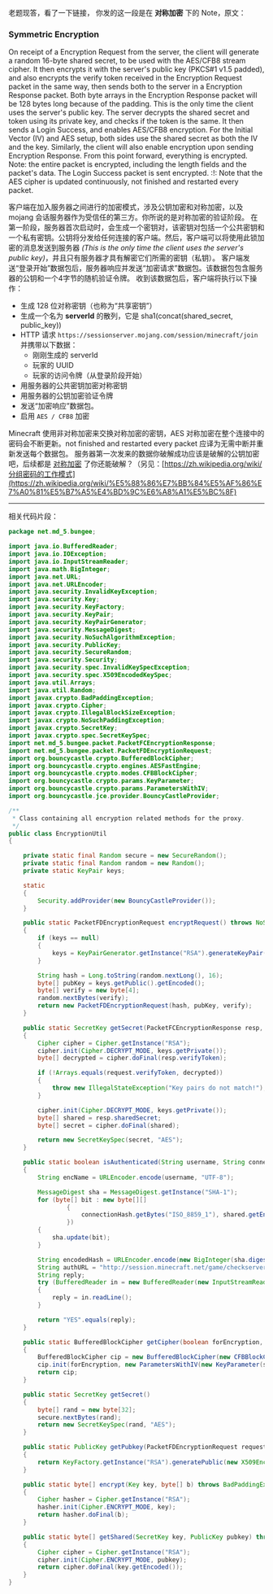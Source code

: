 老题现答，看了一下链接， 你发的这一段是在 **对称加密** 下的 Note，原文：
>>>
### Symmetric Encryption
On receipt of a Encryption Request from the server, the client will generate a random 16-byte shared secret, to be used with the AES/CFB8 stream cipher. It then encrypts it with the server's public key (PKCS#1 v1.5 padded), and also encrypts the verify token received in the Encryption Request packet in the same way, then sends both to the server in a Encryption Response packet. Both byte arrays in the Encryption Response packet will be 128 bytes long because of the padding. This is the only time the client uses the server's public key.
The server decrypts the shared secret and token using its private key, and checks if the token is the same. It then sends a Login Success, and enables AES/CFB8 encryption. For the Initial Vector (IV) and AES setup, both sides use the shared secret as both the IV and the key. Similarly, the client will also enable encryption upon sending Encryption Response. From this point forward, everything is encrypted. Note: the entire packet is encrypted, including the length fields and the packet's data.
The Login Success packet is sent encrypted.
:!: Note that the AES cipher is updated continuously, not finished and restarted every packet.
>>>

客户端在加入服务器之间进行的加密模式，涉及公钥加密和对称加密，以及 mojang 会话服务器作为受信任的第三方。你所说的是对称加密的验证阶段。
在第一阶段，服务器首次启动时，会生成一个密钥对，该密钥对包括一个公共密钥和一个私有密钥。公钥将分发给任何连接的客户端。然后，客户端可以将使用此锁加密的消息发送到服务器 *(This is the only time the client uses the server's public key)*，并且只有服务器才具有解密它们所需的密钥（私钥）。
客户端发送“登录开始”数据包后，服务器响应并发送“加密请求”数据包。该数据包包含服务器的公钥和一个4字节的随机验证令牌。
收到该数据包后，客户端将执行以下操作：
-  生成 128 位对称密钥（也称为“共享密钥”）
-  生成一个名为 **serverId** 的散列，它是 sha1(concat(shared_secret, public_key))
-  HTTP 请求 `https://sessionserver.mojang.com/session/minecraft/join` 并携带以下数据：
    - 刚刚生成的 serverId
    - 玩家的 UUID
    - 玩家的访问令牌（从登录阶段开始）
- 用服务器的公共密钥加密对称密钥
- 用服务器的公钥加密验证令牌
- 发送“加密响应”数据包。
- 启用 `AES / CFB8` 加密

Minecraft 使用非对称加密来交换对称加密的密钥，AES 对称加密在整个连接中的密码会不断更新。not finished and restarted every packet 应译为无需中断并重新发送每个数据包。
服务器第一次发来的数据你破解成功应该是破解的公钥加密吧，后续都是 [对称加密](https://zh.wikipedia.org/wiki/%E9%AB%98%E7%BA%A7%E5%8A%A0%E5%AF%86%E6%A0%87%E5%87%86) 了你还能破解？（另见：[https://zh.wikipedia.org/wiki/分组密码的工作模式](https://zh.wikipedia.org/wiki/%E5%88%86%E7%BB%84%E5%AF%86%E7%A0%81%E5%B7%A5%E4%BD%9C%E6%A8%A1%E5%BC%8F)

----
相关代码片段：
```EncryptionUtil.java
package net.md_5.bungee;

import java.io.BufferedReader;
import java.io.IOException;
import java.io.InputStreamReader;
import java.math.BigInteger;
import java.net.URL;
import java.net.URLEncoder;
import java.security.InvalidKeyException;
import java.security.Key;
import java.security.KeyFactory;
import java.security.KeyPair;
import java.security.KeyPairGenerator;
import java.security.MessageDigest;
import java.security.NoSuchAlgorithmException;
import java.security.PublicKey;
import java.security.SecureRandom;
import java.security.Security;
import java.security.spec.InvalidKeySpecException;
import java.security.spec.X509EncodedKeySpec;
import java.util.Arrays;
import java.util.Random;
import javax.crypto.BadPaddingException;
import javax.crypto.Cipher;
import javax.crypto.IllegalBlockSizeException;
import javax.crypto.NoSuchPaddingException;
import javax.crypto.SecretKey;
import javax.crypto.spec.SecretKeySpec;
import net.md_5.bungee.packet.PacketFCEncryptionResponse;
import net.md_5.bungee.packet.PacketFDEncryptionRequest;
import org.bouncycastle.crypto.BufferedBlockCipher;
import org.bouncycastle.crypto.engines.AESFastEngine;
import org.bouncycastle.crypto.modes.CFBBlockCipher;
import org.bouncycastle.crypto.params.KeyParameter;
import org.bouncycastle.crypto.params.ParametersWithIV;
import org.bouncycastle.jce.provider.BouncyCastleProvider;

/**
 * Class containing all encryption related methods for the proxy.
 */
public class EncryptionUtil
{

    private static final Random secure = new SecureRandom();
    private static final Random random = new Random();
    private static KeyPair keys;

    static
    {
        Security.addProvider(new BouncyCastleProvider());
    }

    public static PacketFDEncryptionRequest encryptRequest() throws NoSuchAlgorithmException
    {
        if (keys == null)
        {
            keys = KeyPairGenerator.getInstance("RSA").generateKeyPair();
        }

        String hash = Long.toString(random.nextLong(), 16);
        byte[] pubKey = keys.getPublic().getEncoded();
        byte[] verify = new byte[4];
        random.nextBytes(verify);
        return new PacketFDEncryptionRequest(hash, pubKey, verify);
    }

    public static SecretKey getSecret(PacketFCEncryptionResponse resp, PacketFDEncryptionRequest request) throws BadPaddingException, IllegalBlockSizeException, IllegalStateException, InvalidKeyException, NoSuchAlgorithmException, NoSuchPaddingException
    {
        Cipher cipher = Cipher.getInstance("RSA");
        cipher.init(Cipher.DECRYPT_MODE, keys.getPrivate());
        byte[] decrypted = cipher.doFinal(resp.verifyToken);

        if (!Arrays.equals(request.verifyToken, decrypted))
        {
            throw new IllegalStateException("Key pairs do not match!");
        }

        cipher.init(Cipher.DECRYPT_MODE, keys.getPrivate());
        byte[] shared = resp.sharedSecret;
        byte[] secret = cipher.doFinal(shared);

        return new SecretKeySpec(secret, "AES");
    }

    public static boolean isAuthenticated(String username, String connectionHash, SecretKey shared) throws NoSuchAlgorithmException, IOException
    {
        String encName = URLEncoder.encode(username, "UTF-8");

        MessageDigest sha = MessageDigest.getInstance("SHA-1");
        for (byte[] bit : new byte[][]
                {
                    connectionHash.getBytes("ISO_8859_1"), shared.getEncoded(), keys.getPublic().getEncoded()
                })
        {
            sha.update(bit);
        }

        String encodedHash = URLEncoder.encode(new BigInteger(sha.digest()).toString(16), "UTF-8");
        String authURL = "http://session.minecraft.net/game/checkserver.jsp?user=" + encName + "&serverId=" + encodedHash;
        String reply;
        try (BufferedReader in = new BufferedReader(new InputStreamReader(new URL(authURL).openStream())))
        {
            reply = in.readLine();
        }

        return "YES".equals(reply);
    }

    public static BufferedBlockCipher getCipher(boolean forEncryption, Key shared)
    {
        BufferedBlockCipher cip = new BufferedBlockCipher(new CFBBlockCipher(new AESFastEngine(), 8));
        cip.init(forEncryption, new ParametersWithIV(new KeyParameter(shared.getEncoded()), shared.getEncoded(), 0, 16));
        return cip;
    }

    public static SecretKey getSecret()
    {
        byte[] rand = new byte[32];
        secure.nextBytes(rand);
        return new SecretKeySpec(rand, "AES");
    }

    public static PublicKey getPubkey(PacketFDEncryptionRequest request) throws InvalidKeySpecException, NoSuchAlgorithmException
    {
        return KeyFactory.getInstance("RSA").generatePublic(new X509EncodedKeySpec(request.publicKey));
    }

    public static byte[] encrypt(Key key, byte[] b) throws BadPaddingException, IllegalBlockSizeException, InvalidKeyException, NoSuchAlgorithmException, NoSuchPaddingException
    {
        Cipher hasher = Cipher.getInstance("RSA");
        hasher.init(Cipher.ENCRYPT_MODE, key);
        return hasher.doFinal(b);
    }

    public static byte[] getShared(SecretKey key, PublicKey pubkey) throws BadPaddingException, IllegalBlockSizeException, InvalidKeyException, NoSuchAlgorithmException, NoSuchPaddingException
    {
        Cipher cipher = Cipher.getInstance("RSA");
        cipher.init(Cipher.ENCRYPT_MODE, pubkey);
        return cipher.doFinal(key.getEncoded());
    }
}
```